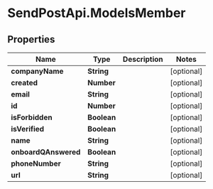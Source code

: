 # SendPostApi.ModelsMember

## Properties
Name | Type | Description | Notes
------------ | ------------- | ------------- | -------------
**companyName** | **String** |  | [optional] 
**created** | **Number** |  | [optional] 
**email** | **String** |  | [optional] 
**id** | **Number** |  | [optional] 
**isForbidden** | **Boolean** |  | [optional] 
**isVerified** | **Boolean** |  | [optional] 
**name** | **String** |  | [optional] 
**onboardQAnswered** | **Boolean** |  | [optional] 
**phoneNumber** | **String** |  | [optional] 
**url** | **String** |  | [optional] 
